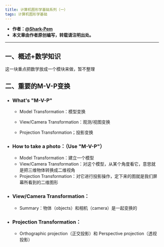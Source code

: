 ```yaml
---
title: 计算机图形学基础系列（一）
tags: 计算机图形学基础
---
```



* **作者：[@Shark-Pem](https://sharkpem.cn/)**
* **本文章由作者原创编写，转载请注明出处。**

---


## 一、概述+数学知识

这一块重点把数学放成一个模块来做，暂不整理

## 二、重要的M-V-P变换

- ### What's "M-V-P"

  - Model Transformation：模型变换

  - View/Camera Transformation：观测/视图变换

  - Projection Transformation；投影变换

- ### How to take a photo：（Use "M-V-P"）

  - Model Transformation：建立一个模型
  - View/Camera Transformation：对这个模型，从某个角度看它，意思就是把三维物体转换成二维视角
  - Projection Transformation：对它进行投影操作，定下来的图就是我们屏幕所看到的二维图形

- ### View/Camera Transformation：

  - Summary：物体（objects）和相机（camera）是一起变换的

- ### Projection Transformation：

  - Orthographic projection（正交投影）和 Perspective projection（透视投影）
